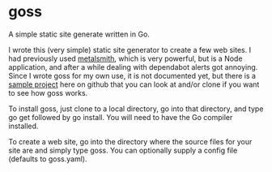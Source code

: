 # goss

A simple static site generate written in Go.

I wrote this (very simple) static site generator to create a few web sites.  I had previously used [metalsmith](https://metalsmith.io), which is
very powerful, but is a Node application, and after a while dealing with dependabot alerts got annoying.  Since I wrote goss for my own use, it is
not documented yet, but there is a [sample project](https://github.com/brothertoad/uulists) here on github that you can look at and/or clone if you
want to see how goss works.

To install goss, just clone to a local directory, go into that directory, and type go get followed by go install.  You will need to have the Go
compiler installed.

To create a web site, go into the directory where the source files for your site are and simply type goss.  You can optionally supply a config file
(defaults to goss.yaml).

